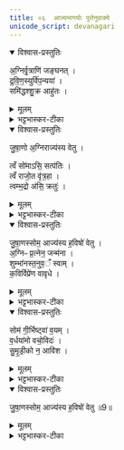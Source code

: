 ```yaml
---
title: ०६  आज्यभागयोः पुरोनुवाक्ये
unicode_script: devanagari
---
```



<details open><summary>विश्वास-प्रस्तुतिः</summary>

अ॒ग्निर्वृ॒त्राणि॑ जङ्घनत् ।  
द्र॒वि॒ण॒स्युर्वि॑प॒न्यया॑ ।  
समि॑द्धश्शु॒क्र आहु॑तः ।  
</details>

<details><summary>मूलम्</summary>

अ॒ग्निर्वृ॒त्राणि॑ जङ्घनत् ।  
द्र॒वि॒ण॒स्युर्वि॑प॒न्यया॑ ।  
समि॑द्धश्शु॒क्र आहु॑तः ।  
</details>

<details><summary>भट्टभास्कर-टीका</summary>

1आज्यभागयोः पुरोनुवाक्ये - अग्निर्वृत्राणीति गायत्र्यौ ॥ व्याख्याते अग्निकाण्डे ।  

- अ॒ग्निर्वृ॒त्राणि॑ जङ्घनद्द्रविण॒स्युर्वि॑प॒न्यया॑ ।  
समि॑द्धश्शु॒क्र आहु॑तः ॥  
  - टीका
 ( अथ चतुर्थकाण्डे तृतीयप्रपाठके त्रयोदशोऽनुवाकः )।  
द्वादशेऽनुवाकेऽसपत्ना विराजश्चोक्ताः ।   अथ त्रयोदशस्यान्त्यानुवाकत्वात्तत्र याज्यानुवाक्या उच्यन्ते ।  
चातुर्मास्येषु साकमेधाख्ये तृतीये पर्वण्यग्नयेऽनीयवते पुरोडाशमष्टाकपालं निर्वपति साकँ सूर्येणाद्येतत्यादिहवष्यिंम्नातानि ।   तत्र प्रथमस्याऽऽज्यभागस्य पुरोनुवाक्यामाह— अग्निर्वृत्राणीति ।   अयमग्निरस्याननुगृह्णात्विति शेषः ।   कीदृशोऽग्निः, वृत्राणि जङ्घनत्कर्मानुष्टाननिवारकाणि पापान्यतिशयेन हतवान्, विपन्यया विशिष्टयाऽस्मात्कृतया स्तुत्या द्रविणस्युरस्मदर्थं द्रविणेच्छुः, समिद्धः सम्यक्प्रज्वालितः, शुक्रः शोचमानः, आहुत आ समन्तादस्माभिराकारितोऽनेनाऽऽज्योनाऽऽहुतो वा
</details>

<details open><summary>विश्वास-प्रस्तुतिः</summary>

जु॒षा॒णो अ॒ग्निराज्य॑स्य वेतु ।  

त्वँ सो॑माऽसि॒ सत्प॑तिः ।  
त्वँ राजो॒त वृ॑त्र॒हा ।  
त्वम्भ॒द्रो अ॑सि॒ क्रतुः॑ ।  
</details>

<details><summary>मूलम्</summary>

जु॒षा॒णो अ॒ग्निराज्य॑स्य वेतु ।  

त्वँ सो॑माऽसि॒ सत्प॑तिः ।  
त्वँ राजो॒त वृ॑त्र॒हा ।  
त्वम्भ॒द्रो अ॑सि॒ क्रतुः॑ ।  
</details>

<details><summary>भट्टभास्कर-टीका</summary>

जुषाण इत्यादिके यजुषी याज्ये । प्रियमाणोऽग्निराज्यस्य वेतु पिबतु । सुहितार्थयोगे चतुर्थी ज्ञापिता, चतुर्थ्यर्थे षष्ठी ।   

- मन्त्रः
त्वँ सो॑मासि॒ सत्प॑ति॒स्त्वँ राजो॒त वृ॑त्र॒हा ।  
त्वम्भ॒द्रो अ॑सि॒ क्रतुः॑ ॥  
- टीका
अथ द्वितीयस्याऽऽज्यभागस्य पुरोनुवाक्यामाह— त्वँ सोमासीति ।   हे सोम त्वं सतां सम्यगनुष्ठितानां कर्मणां पतिरसि।   किंच त्वं राजा दीप्तिमान् ।   अपि च त्वं वृत्रहा पापघाती ।   किंच त्वं भद्रः फलप्रदत्वेन मङ्गलः क्रतुरसि ।   तस्य क्रतोर्निष्पादकत्वात् ।   यद्यप्येतन्मन्त्रद्वयं चोद कप्राप्तं तथाऽप्यमावारयाविकृतित्व युक्तां वृधन्वत्योः प्राप्तिं वारयितुं पुनः पाठः ।  
</details>

<details open><summary>विश्वास-प्रस्तुतिः</summary>

जु॒षा॒णस्सोम॒ आज्य॑स्य ह॒विषो॑ वेतु ।  
अ॒ग्निᳶ प्र॒त्नेन॒ जन्म॑ना ।  
शुम्भा॑नस्त॒नुव॒ँ स्वाम् ।  
क॒विर्विप्रे॑ण वावृधे ।  
</details>

<details><summary>मूलम्</summary>

जु॒षा॒णस्सोम॒ आज्य॑स्य ह॒विषो॑ वेतु ।  
अ॒ग्निᳶ प्र॒त्नेन॒ जन्म॑ना ।  
शुम्भा॑नस्त॒नुव॒ँ स्वाम् ।  
क॒विर्विप्रे॑ण वावृधे ।  
</details>

<details><summary>भट्टभास्कर-टीका</summary>

एवं जुषाणः सोमः इत्यादि । गतम् । अत्राग्नेराज्यादन्यद्धविरस्ति । सोमस्य नास्ति । अतस्सोमस्येदमाज्यं हविरिति मत्वाऽऽह । प्रत्नेन पुराणेन आत्मीयेन जन्मना हविः-प्रक्षेपजन्मना शोभया जननीयेन वा हविषा स्वां तनुवं शुम्भानः शोभयमानस्सन् कविः क्रान्तदर्शनः वावृधे वर्धताम् । छान्दसो लिट्, तुजादित्वादभ्यासस्य दीर्घः ।  
</details>

<details open><summary>विश्वास-प्रस्तुतिः</summary>

सोम॑ गी॒र्भिष्ट्वा॑ व॒यम् ।  
व॒र्धया॑मो वचो॒विदः॑ ।  
सु॒मृ॒डी॒को न॒ आवि॑श ।  
</details>

<details><summary>मूलम्</summary>

सोम॑ गी॒र्भिष्ट्वा॑ व॒यम् ।  
व॒र्धया॑मो वचो॒विदः॑ ।  
सु॒मृ॒डी॒को न॒ आवि॑श ।  
</details>

<details><summary>भट्टभास्कर-टीका</summary>

गीर्भिः सूक्तिभिः वर्धयामः महायशसं कुर्मः । यस्मात् वयं वचोविदः वचसां वेदितारः वाग्योगविदः, अतः त्वं सुमृडीकः सुष्ठु सुखयिता भूत्वा नः अस्मान् आविश अनुप्रविश्य अनुगृहाण ।  
</details>

<details open><summary>विश्वास-प्रस्तुतिः</summary>

जु॒षा॒णस्सोम॒ आज्य॑स्य ह॒विषो॑ वेतु ॥9॥  
</details>

<details><summary>मूलम्</summary>

जु॒षा॒णस्सोम॒ आज्य॑स्य ह॒विषो॑ वेतु ॥9॥  
</details>

<details><summary>भट्टभास्कर-टीका</summary>

याज्या गता जुषाण इति ॥  

इति तैत्तिरीयब्राह्मणे तृतीये पञ्चमे षष्ठोऽनुवाकः ॥  

</details>

